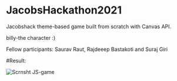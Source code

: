 # JacobsHackathon2021

Jacobshack theme-based game built from scratch with Canvas API.

billy-the character :)

Fellow participants: Saurav Raut, Rajdeeep Bastakoti and Suraj Giri

#Result:

![Scrnsht JS-game](https://user-images.githubusercontent.com/92953798/157540687-d9da96b5-851a-415a-bf00-35126ac0fd7b.png)
